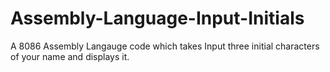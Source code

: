 # Assembly-Language-Input-Initials
A 8086 Assembly Langauge code which takes Input three initial characters of your name and displays it.
